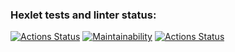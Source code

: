 ### Hexlet tests and linter status:
[![Actions Status](https://github.com/Mefistrot/python-project-lvl1/workflows/hexlet-check/badge.svg)](https://github.com/Mefistrot/python-project-lvl1/actions)
[![Maintainability](https://api.codeclimate.com/v1/badges/a99a88d28ad37a79dbf6/maintainability)](https://codeclimate.com/github/codeclimate/codeclimate/maintainability)
[![Actions Status](https://github.com/Mefistrot/python-project-lvl1/workflows/linter-check/badge.svg)](https://github.com/Mefistrot/python-project-lvl1/actions)